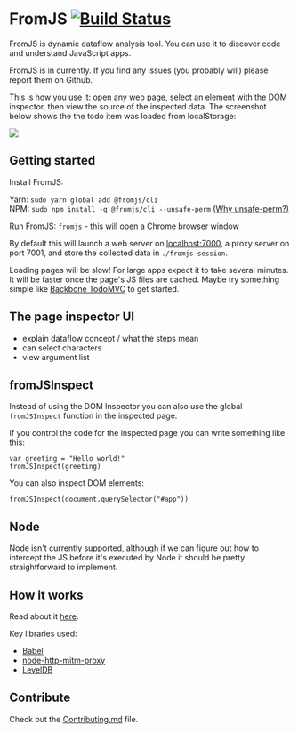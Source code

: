 # FromJS [![Build Status](https://circleci.com/gh/mattzeunert/FromJS/tree/master.svg?style=shield&circle-token=f6f134d69e7755b89c1ac418e6d3f84df593d9a1)](https://circleci.com/gh/mattzeunert/FromJS/tree/master)

FromJS is dynamic dataflow analysis tool. You can use it to discover code and understand JavaScript apps.

FromJS is in currently. If you find any issues (you probably will) please report them on Github.

This is how you use it: open any web page, select an element with the DOM inspector, then view the source of the inspected data. The screenshot below shows the the todo item was loaded from localStorage:

![](https://user-images.githubusercontent.com/1303660/41681222-dc26268e-74cb-11e8-9375-1cd2125d0511.png)

## Getting started

Install FromJS:

Yarn: `sudo yarn global add @fromjs/cli`  
NPM: `sudo npm install -g @fromjs/cli --unsafe-perm` [(Why unsafe-perm?)](https://github.com/mattzeunert/FromJS/issues/93)

Run FromJS: `fromjs` - this will open a Chrome browser window

By default this will launch a web server on [localhost:7000](http://localhost:7000/), a proxy server on port 7001, and store the collected data in `./fromjs-session`.

Loading pages will be slow! For large apps expect it to take several minutes. It will be faster once the page's JS files are cached. Maybe try something simple like [Backbone TodoMVC](http://todomvc.com/examples/backbone/) to get started.

## The page inspector UI

* explain dataflow concept / what the steps mean
* can select characters
* view argument list

## fromJSInspect

Instead of using the DOM Inspector you can also use the global `fromJSInspect` function in the inspected page.

If you control the code for the inspected page you can write something like this:

```
var greeting = "Hello world!"
fromJSInspect(greeting)
```

You can also inspect DOM elements:

```
fromJSInspect(document.querySelector("#app"))
```

## Node

Node isn't currently supported, although if we can figure out how to intercept the JS before it's executed by Node it should be pretty straightforward to implement.

## How it works

Read about it [here](http://www.mattzeunert.com/2018/05/27/dynamic-dataflow-analysis-for-javascript-how-fromjs-2-works.html).

Key libraries used:

* [Babel](https://babeljs.io/)
* [node-http-mitm-proxy](https://github.com/joeferner/node-http-mitm-proxy)
* [LevelDB](https://github.com/google/leveldb)

## Contribute

Check out the [Contributing.md](https://github.com/mattzeunert/FromJS/blob/master/CONTRIBUTING.md) file.
